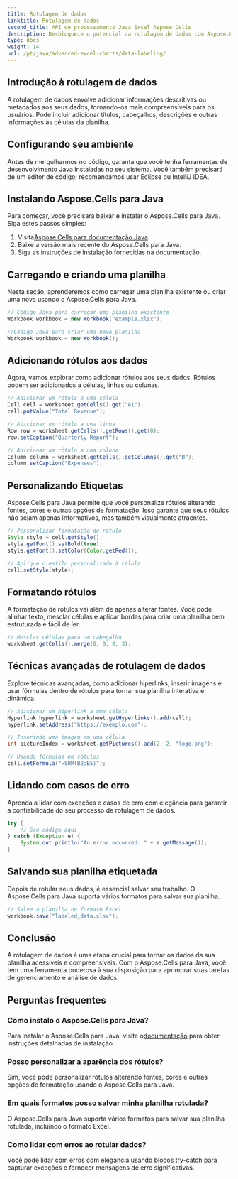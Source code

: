 ```yaml
---
title: Rotulagem de dados
linktitle: Rotulagem de dados
second_title: API de processamento Java Excel Aspose.Cells
description: Desbloqueie o potencial da rotulagem de dados com Aspose.Cells para Java. Aprenda técnicas passo a passo.
type: docs
weight: 14
url: /pt/java/advanced-excel-charts/data-labeling/
---
```


## Introdução à rotulagem de dados

A rotulagem de dados envolve adicionar informações descritivas ou metadados aos seus dados, tornando-os mais compreensíveis para os usuários. Pode incluir adicionar títulos, cabeçalhos, descrições e outras informações às células da planilha.

## Configurando seu ambiente

Antes de mergulharmos no código, garanta que você tenha ferramentas de desenvolvimento Java instaladas no seu sistema. Você também precisará de um editor de código; recomendamos usar Eclipse ou IntelliJ IDEA.

## Instalando Aspose.Cells para Java

Para começar, você precisará baixar e instalar o Aspose.Cells para Java. Siga estes passos simples:

1.  Visita[Aspose.Cells para documentação Java](https://reference.aspose.com/cells/java/).
2. Baixe a versão mais recente do Aspose.Cells para Java.
3. Siga as instruções de instalação fornecidas na documentação.

## Carregando e criando uma planilha

Nesta seção, aprenderemos como carregar uma planilha existente ou criar uma nova usando o Aspose.Cells para Java.

```java
// Código Java para carregar uma planilha existente
Workbook workbook = new Workbook("example.xlsx");

//Código Java para criar uma nova planilha
Workbook workbook = new Workbook();
```

## Adicionando rótulos aos dados

Agora, vamos explorar como adicionar rótulos aos seus dados. Rótulos podem ser adicionados a células, linhas ou colunas.

```java
// Adicionar um rótulo a uma célula
Cell cell = worksheet.getCells().get("A1");
cell.putValue("Total Revenue");

// Adicionar um rótulo a uma linha
Row row = worksheet.getCells().getRows().get(0);
row.setCaption("Quarterly Report");

// Adicionar um rótulo a uma coluna
Column column = worksheet.getCells().getColumns().get("B");
column.setCaption("Expenses");
```

## Personalizando Etiquetas

Aspose.Cells para Java permite que você personalize rótulos alterando fontes, cores e outras opções de formatação. Isso garante que seus rótulos não sejam apenas informativos, mas também visualmente atraentes.

```java
// Personalizar formatação de rótulo
Style style = cell.getStyle();
style.getFont().setBold(true);
style.getFont().setColor(Color.getRed());

// Aplique o estilo personalizado à célula
cell.setStyle(style);
```

## Formatando rótulos

A formatação de rótulos vai além de apenas alterar fontes. Você pode alinhar texto, mesclar células e aplicar bordas para criar uma planilha bem estruturada e fácil de ler.

```java
// Mesclar células para um cabeçalho
worksheet.getCells().merge(0, 0, 0, 3);
```

## Técnicas avançadas de rotulagem de dados

Explore técnicas avançadas, como adicionar hiperlinks, inserir imagens e usar fórmulas dentro de rótulos para tornar sua planilha interativa e dinâmica.

```java
// Adicionar um hiperlink a uma célula
Hyperlink hyperlink = worksheet.getHyperlinks().add(cell);
hyperlink.setAddress("https://exemplo.com");

// Inserindo uma imagem em uma célula
int pictureIndex = worksheet.getPictures().add(2, 2, "logo.png");

// Usando fórmulas em rótulos
cell.setFormula("=SUM(B2:B5)");
```

## Lidando com casos de erro

Aprenda a lidar com exceções e casos de erro com elegância para garantir a confiabilidade do seu processo de rotulagem de dados.

```java
try {
    // Seu código aqui
} catch (Exception e) {
    System.out.println("An error occurred: " + e.getMessage());
}
```

## Salvando sua planilha etiquetada

Depois de rotular seus dados, é essencial salvar seu trabalho. O Aspose.Cells para Java suporta vários formatos para salvar sua planilha.

```java
// Salve a planilha no formato Excel
workbook.save("labeled_data.xlsx");
```

## Conclusão

A rotulagem de dados é uma etapa crucial para tornar os dados da sua planilha acessíveis e compreensíveis. Com o Aspose.Cells para Java, você tem uma ferramenta poderosa à sua disposição para aprimorar suas tarefas de gerenciamento e análise de dados.

## Perguntas frequentes

### Como instalo o Aspose.Cells para Java?

 Para instalar o Aspose.Cells para Java, visite o[documentação](https://reference.aspose.com/cells/java/) para obter instruções detalhadas de instalação.

### Posso personalizar a aparência dos rótulos?

Sim, você pode personalizar rótulos alterando fontes, cores e outras opções de formatação usando o Aspose.Cells para Java.

### Em quais formatos posso salvar minha planilha rotulada?

O Aspose.Cells para Java suporta vários formatos para salvar sua planilha rotulada, incluindo o formato Excel.

### Como lidar com erros ao rotular dados?

Você pode lidar com erros com elegância usando blocos try-catch para capturar exceções e fornecer mensagens de erro significativas.